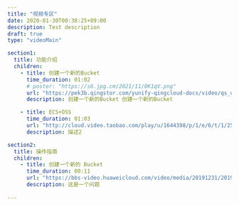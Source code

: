 ```yaml
---
title: "视频专区"
date: 2020-01-30T00:38:25+09:00
description: Test description
draft: true
type: "videoMain"

section1:
  title: 功能介绍
  children:
    - title: 创建一个新的Bucket
      time_duration: 01:02
      # poster: "https://s6.jpg.cm/2021/11/0K1qV.png"
      url: "https://pek3b.qingstor.com/yunify-qingcloud-docs/video/qs_qingcloud_domain_name.mp4"
      description: 创建一个新的Bucket 创建一个新的Bucket

    - title: ECS+OSS
      time_duration: 01:03
      url: "http://cloud.video.taobao.com/play/u/1644398/p/1/e/6/t/1/254577109657.mp4"
      description: 描述2

section2:
  title: 操作指南
  children:
    - title: 创建一个新的 Bucket
      time_duration: 00:11
      url: "https://bbs-video.huaweicloud.com/video/media/20191231/20191231144941_91426/开启企业主机安全服务.mp4"
      description: 这是一个问题
      
---
```




<!-- type: "videoMain" 这个参数表明这是一个产品视频页面 -->
<!-- section1 为第一个版块 主标题 副标题 video  video_img为视频图片  -->
<!-- title 为主标题  time_duration 为时长 , url 为视频地址,  description为视频描述 -->
<!--- poster 如果缺失， 是启用项目默认背景，  ， 设值的话, 则变更成改设置的图片-->